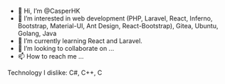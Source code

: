 - 👋 Hi, I’m @CasperHK
- 👀 I’m interested in web development (PHP, Laravel, React, Inferno, Bootstrap, Material-UI, Ant Design, React-Bootstrap), Gitea, Ubuntu, Golang, Java
- 🌱 I’m currently learning React and Laravel.
- 💞️ I’m looking to collaborate on ...
- 📫 How to reach me ... 

Technology I dislike: C#, C++, C

<!---
CasperHK/CasperHK is a ✨ special ✨ repository because its `README.md` (this file) appears on your GitHub profile.
You can click the Preview link to take a look at your changes.
--->
